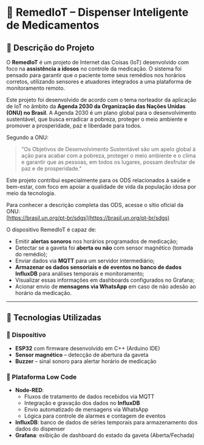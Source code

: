 # 💊 RemedIoT – Dispenser Inteligente de Medicamentos

## 📌 Descrição do Projeto

O **RemedIoT** é um projeto de Internet das Coisas (IoT) desenvolvido com foco na **assistência a idosos** no controle da medicação. O sistema foi pensado para garantir que o paciente tome seus remédios nos horários corretos, utilizando sensores e atuadores integrados a uma plataforma de monitoramento remoto.

Este projeto foi desenvolvido de acordo com o tema norteador da aplicação de IoT no âmbito da **Agenda 2030 da Organização das Nações Unidas (ONU) no Brasil**. A Agenda 2030 é um plano global para o desenvolvimento sustentável, que busca erradicar a pobreza, proteger o meio ambiente e promover a prosperidade, paz e liberdade para todos.

Segundo a ONU:

> "Os Objetivos de Desenvolvimento Sustentável são um apelo global à ação para acabar com a pobreza, proteger o meio ambiente e o clima e garantir que as pessoas, em todos os lugares, possam desfrutar de paz e de prosperidade."

Este projeto contribui especialmente para os ODS relacionados à saúde e bem-estar, com foco em apoiar a qualidade de vida da população idosa por meio da tecnologia.

Para conhecer a descrição completa das ODS, acesse o sítio oficial da ONU:  
[https://brasil.un.org/pt-br/sdgs](https://brasil.un.org/pt-br/sdgs)

O dispositivo RemedIoT é capaz de:
- Emitir **alertas sonoros** nos horários programados de medicação;
- Detectar se a gaveta foi **aberta ou não** com sensor magnético (tomada do remédio);
- Enviar dados via **MQTT** para um servidor intermediário;
- **Armazenar os dados sensoriais e de eventos no banco de dados InfluxDB** para análises temporais e monitoramento;
- Visualizar essas informações em dashboards configurados no Grafana;
- Acionar envio de **mensagens via WhatsApp** em caso de não adesão ao horário da medicação.

---

## 🧠 Tecnologias Utilizadas

### 🔧 Dispositivo
- **ESP32** com firmware desenvolvido em C++ (Arduino IDE)
- **Sensor magnético** – detecção de abertura da gaveta
- **Buzzer** – sinal sonoro para alertar horário de medicação

### 🔗 Plataforma Low Code
- **Node-RED**:
  - Fluxos de tratamento de dados recebidos via MQTT
  - Integração e gravação dos dados no **InfluxDB**
  - Envio automatizado de mensagens via WhatsApp
  - Lógica para controle de alarmes e contagem de eventos
- **InfluxDB**: banco de dados de séries temporais para armazenamento dos dados do dispenser
- **Grafana**: exibição de dashboard do estado da gaveta (Aberta/Fechada)

